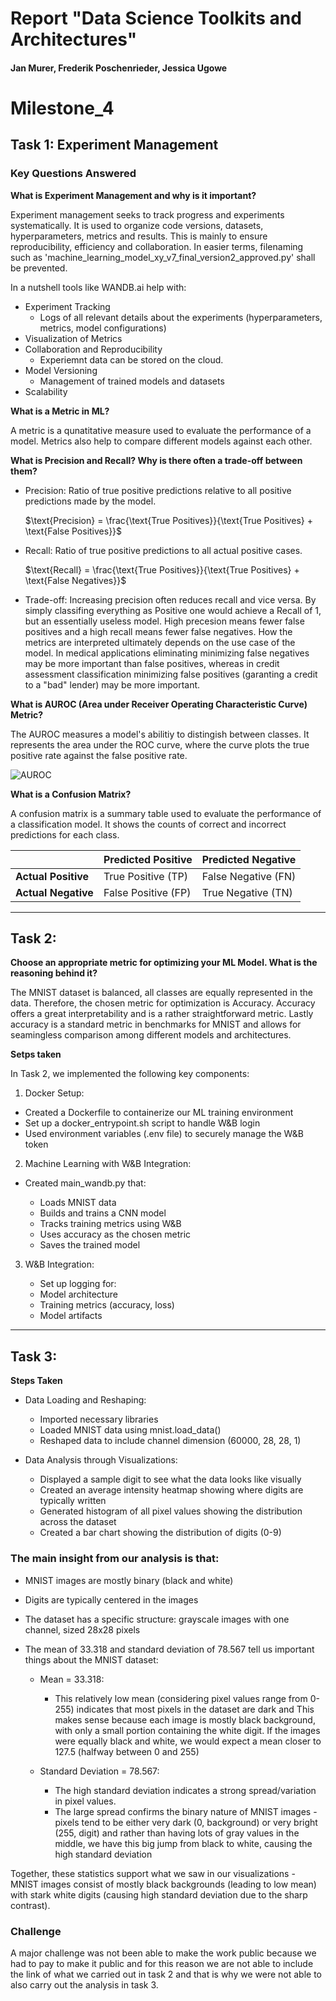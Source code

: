 # Report "Data Science Toolkits and Architectures"
#### Jan Murer, Frederik Poschenrieder, Jessica Ugowe 


# Milestone_4

## Task 1: Experiment Management

### Key Questions Answered

**What is Experiment Management and why is it important?**

Experiment management seeks to track progress and experiments systematically. It is used to organize code versions, datasets, hyperparameters, metrics and results. This is mainly to ensure reproducibility, efficiency and collaboration. In easier terms, filenaming such as 'machine_learning_model_xy_v7_final_version2_approved.py' shall be prevented.

In a nutshell tools like WANDB.ai help with:
- Experiment Tracking
    - Logs of all relevant details about the experiments (hyperparameters, metrics, model configurations)
- Visualization of Metrics
- Collaboration and Reproducibility
    - Experiemnt data can be stored on the cloud.
- Model Versioning
    - Management of trained models and datasets
- Scalability

**What is a Metric in ML?**

A metric is a qunatitative measure used to evaluate the performance of a model. Metrics also help to compare different models against each other.

**What is Precision and Recall? Why is there often a trade-off between them?**

- Precision: Ratio of true positive predictions relative to all positive predictions made by the model.

    $\text{Precision} = \frac{\text{True Positives}}{\text{True Positives} + \text{False Positives}}$

- Recall: Ratio of true positive predictions to all actual positive cases.

    $\text{Recall} = \frac{\text{True Positives}}{\text{True Positives} + \text{False Negatives}}$

- Trade-off: Increasing precision often reduces recall and vice versa. By simply classifing everything as Positive one would achieve a Recall of 1, but an essentially useless model. High precesion means fewer false positives and a high recall means fewer false negatives. How the metrics are interpreted ultimately depends on the use case of the model. In medical applications eliminating minimizing false negatives may be more important than false positives, whereas in credit assessment classification minimizing false positives (garanting a credit to a "bad" lender) may be more important.

**What is AUROC (Area under Receiver Operating Characteristic Curve) Metric?**

The AUROC measures a model's abilitiy to distingish between classes. It represents the area under the ROC curve, where the curve plots the true positive rate against the false positive rate. 

![AUROC](https://glassboxmedicine.com/wp-content/uploads/2019/02/roc-curve-v2.png)

**What is a Confusion Matrix?**

A confusion matrix is a summary table used to evaluate the performance of a classification model. It shows the counts of correct and incorrect predictions for each class. 

|                | Predicted Positive | Predicted Negative |
|----------------|--------------------|--------------------|
| **Actual Positive** | True Positive (TP)   | False Negative (FN)  |
| **Actual Negative** | False Positive (FP)  | True Negative (TN)   |

---

## Task 2: 

**Choose an appropriate metric for optimizing your ML Model. What is the reasoning behind it?**

The MNIST dataset is balanced, all classes are equally represented in the data. Therefore, the chosen metric for optimization is Accuracy. Accuracy offers a great interpretability and is a rather straightforward metric. Lastly accuracy is a standard metric in benchmarks for MNIST and allows for seamingless comparison among different models and architectures. 

**Setps taken**

In Task 2, we implemented the following key components:

1. Docker Setup:

-   Created a Dockerfile to containerize our ML training environment
-   Set up a docker_entrypoint.sh script to handle W&B login
-   Used environment variables (.env file) to securely manage the W&B token

2. Machine Learning with W&B Integration:

-   Created main_wandb.py that:

    -   Loads MNIST data
    -   Builds and trains a CNN model
    -   Tracks training metrics using W&B
    -   Uses accuracy as the chosen metric
    -   Saves the trained model

3.  W&B Integration:

    -   Set up logging for:
    -   Model architecture
    -   Training metrics (accuracy, loss)
    -   Model artifacts

---
 
## Task 3:

**Steps Taken**

-   Data Loading and Reshaping:
    -   Imported necessary libraries 
    -   Loaded MNIST data using mnist.load_data()
    -   Reshaped data to include channel dimension (60000, 28, 28, 1)

-   Data Analysis through Visualizations:
    -   Displayed a sample digit to see what the data looks like visually
    -   Created an average intensity heatmap showing where digits are typically written
    -   Generated histogram of all pixel values showing the distribution across the dataset
    -   Created a bar chart showing the distribution of digits (0-9)

### The main insight from our analysis is that:

-   MNIST images are mostly binary (black and white)
-   Digits are typically centered in the images
-   The dataset has a specific structure: grayscale images with one channel, sized 28x28 pixels
-   The mean of 33.318 and standard deviation of 78.567 tell us important things about the MNIST dataset:

    -   Mean = 33.318:

        -   This relatively low mean (considering pixel values range from 0-255) indicates that most pixels in the dataset are dark and This makes sense because each image is mostly black background, with only a small portion containing the white digit. If the images were equally black and white, we would expect a mean closer to 127.5 (halfway between 0 and 255)

    -   Standard Deviation = 78.567:

        -   The high standard deviation indicates a strong spread/variation in pixel values.
        -   The large spread confirms the binary nature of MNIST images - pixels tend to be either very dark (0, background) or very bright (255, digit) and rather than having lots of gray values in the middle, we have this big jump from black to white, causing the high standard deviation

Together, these statistics support what we saw in our visualizations - MNIST images consist of mostly black backgrounds (leading to low mean) with stark white digits (causing high standard deviation due to the sharp contrast).

### Challenge

 A major challenge was not been able to make the work public because we had to pay to make it public and for this reason we are not able to include the link of what we carried out in task 2 and that is why we were not able to also carry out the analysis in task 3.